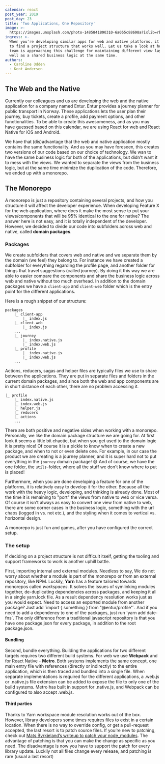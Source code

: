 ```yaml
---
calendar: react
post_year: 2019
post_day: 23
title: 'Two Applications, One Repository'
image: >-
  https://images.unsplash.com/photo-1485841890310-6a055c88698a?ixlib=rb-1.2.1&ixid=eyJhcHBfaWQiOjEyMDd9&auto=format&fit=crop&w=2250&q=80
ingress: >-
  When you’re developing similar apps for web and native platforms, it is hard
  to find a project structure that works well. Let us take a look at how our
  team is approaching this challenge for maintaining different view layers, as
  well as a shared business logic at the same time.
authors:
  - Caroline Odden
  - Kent Andersen
---
```

## The Web and the Native

Currently our colleagues and us are developing the web and the native application for a company named Entur. Entur provides a journey planner for public transport in Norway. These applications lets the user plan their journey, buy tickets, create a profile, add payment options, and other functionalities. To be able to create this awesomeness, and as you may have guessed based on this calendar, we are using React for web and React Native for iOS and Android.

We have that (dis)advantage that the web and native application mostly contains the same functionality. And as you may have foreseen, this creates two versions of our code based on our choice of technology. We wan to have the same business logic for both of the applications, but didn't want it to mess with the views. We wanted to separate the views from the business logic, but at the same time minimize the duplication of the code. Therefore, we ended up with a monorepo.

## The Monorepo

A monorepo is just a repository containing several projects, and how you structure it will affect the developer experience. 
When developing Feature X for the web application, where does it make the most sense to put your views/components that will be 95% identical to the one for native? The answer here is not easy, and it is totally independent of the developer. However, we decided to divide our code into subfolders across web and native, called **domain packages**.

### Packages

We create subfolders that covers web and native and we separate them by the domain (we feel) they belong to. For instance we have created a subfolder for everything regarding the profile page, and another folder for things that travel suggestions (called journey). By doing it this way we are able to easier compare the components and share the business logic across web and native without too much overhead.
In addition to the domain packages we have a `client-app` and `client-web` folder which is the entry point for the different applications.

Here is a rough snippet of our structure:

```
packages
    |_ client-app
        |_ index.js
    |_ client-web
        |_ index.js
    ...
    |_ journey
        |_ index.native.js
        |_ index.web.js
    |_ profile
        |_ index.native.js
        |_ index.web.js
    ...
```

Actions, reducers, sagas and helper files are typically files we use to share between the applications. They are put in separate files and folders in the current domain packages, and since both the web and app components are in short distance of each other, there are no problem accessing it. 

```
|_ profile
    |_ index.native.js
    |_ index.web.js
    |_ helper.js
    |_ reducers
    |_ actions
    ...
```

There are both positive and negative sides when working with a monorepo. Personally, we like the domain package structure we are going for. At first look it seems a little bit chaotic, but when you get used to the domain logic it is pretty nice! Of course it is a pickle to know when to create a new package, and when to not or even delete one. For example, in our case the product we are creating is a journey planner, and it is super hard not to put everything in the `journey` domain package! 😅 And of course, we have the one folder, the `utils`-folder, where all the stuff we don't know where to put is placed!

Furthermore, when you are done developing a feature for one of the platforms, it is relatively easy to develop it for the other. Because all the work with the heavy logic, developing, and thinking is already done. Most of the time it is remaining to "port" the views from native to web or vice versa. Of course it isn't always as easy to convert one view from native to web, there are some corner cases in the business logic, something with the url chaos (logged in vs. not etc.), and the styling when it comes to vertical vs. horizontal design.

A monorepo is just fun and games, after you have configured the correct setup.

### The setup

If deciding on a project structure is not difficult itself, getting the tooling and support frameworks to work is another uphill battle. 

First, importing internal and external modules. Needless to say, We do not worry about whether a module is part of the monorepo or from an external repository, like NPM. Luckily, **Yarn** has a feature tailored towards monorepos called _workspaces_. It solves the issues of symlinking modules together, de-duplicating dependencies across packages, and keeping it all in a single yarn.lock file. As a result dependency resolution works just as you would expect. Need to access an exported module from another package? Just add \`import { something } from "@entur/profile"\`. And if you need to add a dependency to one of the packages, just run \`yarn add date-fns\`. The only difference from a traditional javascript repository is that you have one package.json for every package, in addition to the root package.json.  

#### Bundling

Second, bundle everything. Building the applications for two different targets requires two different build systems. For web we use **Webpack** and for React Native - **Metro**. Both systems implements the same concept, one main entry file with references (directly or indirectly) to the entire application, which is then traced and bundled into a single file. When separate implementations is required for the different applications, a .web.js or .native.js file extension can be added to expose the file to only one of the build systems. Metro has built in support for .native.js, and Webpack can be configured to also accept .web.js.

#### Third parties

Thanks to Yarn workspace module resolution works out of the box. However, library developers some times requires files to exist in a certain location. When there is no way to override config, or get a pull-request accepted, the last resort is to patch source files. If you’re new to patching, check out [Mats Byrkjeland’s writeup to patch your node_modules](https://opensource.christmas/2019/4). The advantage of patching is that you can make the change as specific as you need. The disadvantage is now you have to support the patch for every library update. Luckily not all files change every release, and patching is rare (usual a last resort)
